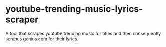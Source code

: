 # youtube-trending-music-lyrics-scraper
A tool that scrapes youtube trending music for titles and then consequently scrapes genius.com for their lyrics.

